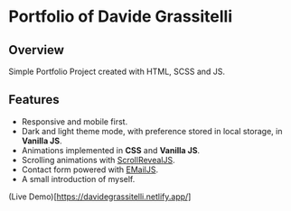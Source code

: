 # Portfolio of Davide Grassitelli

## Overview
Simple Portfolio Project created with HTML, SCSS and JS.

## Features
- Responsive and mobile first.
- Dark and light theme mode, with preference stored in local storage, in **Vanilla JS**.
- Animations implemented in **CSS** and **Vanilla JS**.
- Scrolling animations with [ScrollRevealJS](https://scrollrevealjs.org/).
- Contact form powered with [EMailJS](https://www.emailjs.com/).
- A small introduction of myself.

(Live Demo)[https://davidegrassitelli.netlify.app/]
